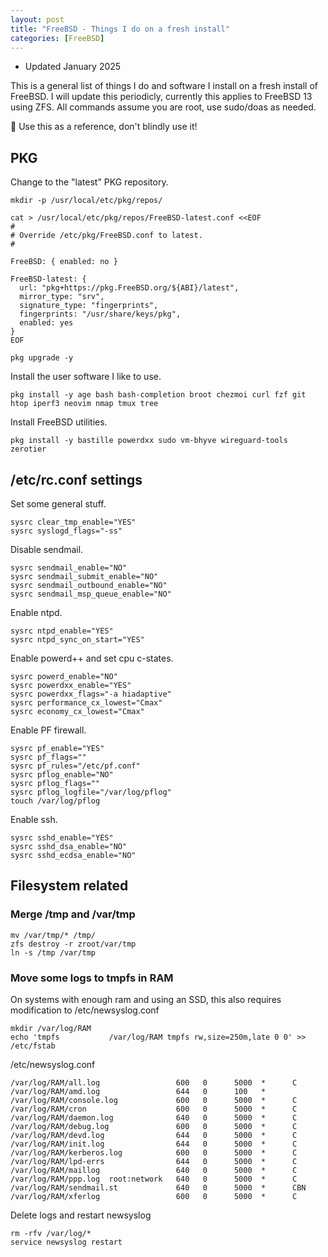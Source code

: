 ```yaml
---
layout: post
title: "FreeBSD - Things I do on a fresh install"
categories: [FreeBSD]
---
```


* Updated January 2025

This is a general list of things I do and software I install on a fresh install of FreeBSD. 
I will update this periodicly, currently this applies to FreeBSD 13 using ZFS. All commands
assume you are root, use sudo/doas as needed.

🚨 Use this as a reference, don't blindly use it!

## PKG

Change to the "latest" PKG repository.

~~~
mkdir -p /usr/local/etc/pkg/repos/
~~~

~~~
cat > /usr/local/etc/pkg/repos/FreeBSD-latest.conf <<EOF
#
# Override /etc/pkg/FreeBSD.conf to latest.
#

FreeBSD: { enabled: no }

FreeBSD-latest: {
  url: "pkg+https://pkg.FreeBSD.org/${ABI}/latest",
  mirror_type: "srv",
  signature_type: "fingerprints",
  fingerprints: "/usr/share/keys/pkg",
  enabled: yes
}
EOF
~~~

~~~
pkg upgrade -y
~~~

Install the user software I like to use.
~~~
pkg install -y age bash bash-completion broot chezmoi curl fzf git htop iperf3 neovim nmap tmux tree
~~~

Install FreeBSD utilities.
~~~
pkg install -y bastille powerdxx sudo vm-bhyve wireguard-tools zerotier
~~~

## /etc/rc.conf settings

Set some general stuff.
~~~
sysrc clear_tmp_enable="YES"
sysrc syslogd_flags="-ss"
~~~

Disable sendmail.
~~~
sysrc sendmail_enable="NO"
sysrc sendmail_submit_enable="NO"
sysrc sendmail_outbound_enable="NO"
sysrc sendmail_msp_queue_enable="NO"
~~~

Enable ntpd.
~~~
sysrc ntpd_enable="YES"
sysrc ntpd_sync_on_start="YES"
~~~

Enable powerd++ and set cpu c-states.
~~~
sysrc powerd_enable="NO"
sysrc powerdxx_enable="YES"
sysrc powerdxx_flags="-a hiadaptive"
sysrc performance_cx_lowest="Cmax"
sysrc economy_cx_lowest="Cmax"
~~~

Enable PF firewall.
~~~
sysrc pf_enable="YES"
sysrc pf_flags=""
sysrc pf_rules="/etc/pf.conf"
sysrc pflog_enable="NO"
sysrc pflog_flags=""
sysrc pflog_logfile="/var/log/pflog"
touch /var/log/pflog
~~~

Enable ssh.
~~~
sysrc sshd_enable="YES"
sysrc sshd_dsa_enable="NO"
sysrc sshd_ecdsa_enable="NO"
~~~

## Filesystem related

### Merge /tmp and /var/tmp

~~~
mv /var/tmp/* /tmp/
zfs destroy -r zroot/var/tmp
ln -s /tmp /var/tmp
~~~

### Move some logs to tmpfs in RAM

On systems with enough ram and using an SSD, this also requires modification to /etc/newsyslog.conf
~~~
mkdir /var/log/RAM
echo 'tmpfs           /var/log/RAM tmpfs rw,size=250m,late 0 0' >> /etc/fstab
~~~

/etc/newsyslog.conf
~~~
/var/log/RAM/all.log                 600   0      5000  *      C
/var/log/RAM/amd.log                 644   0      100   *
/var/log/RAM/console.log             600   0      5000  *      C
/var/log/RAM/cron                    600   0      5000  *      C
/var/log/RAM/daemon.log              640   0      5000  *      C
/var/log/RAM/debug.log               600   0      5000  *      C
/var/log/RAM/devd.log                644   0      5000  *      C
/var/log/RAM/init.log                644   0      5000  *      C
/var/log/RAM/kerberos.log            600   0      5000  *      C
/var/log/RAM/lpd-errs                644   0      5000  *      C
/var/log/RAM/maillog                 640   0      5000  *      C
/var/log/RAM/ppp.log  root:network   640   0      5000  *      C
/var/log/RAM/sendmail.st             640   0      5000  *      CBN
/var/log/RAM/xferlog                 600   0      5000  *      C
~~~

Delete logs and restart newsyslog
~~~
rm -rfv /var/log/*
service newsyslog restart
~~~